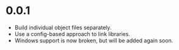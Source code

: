 # 0.0.1
* Build individual object files separately.
* Use a config-based approach to link libraries.
* Windows support is now broken, but will be added again
soon.